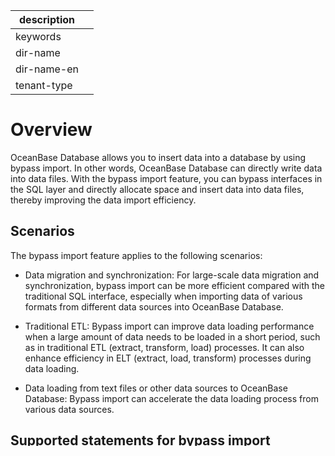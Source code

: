 |description||
|---|---|
|keywords||
|dir-name||
|dir-name-en||
|tenant-type||

# Overview

OceanBase Database allows you to insert data into a database by using bypass import. In other words, OceanBase Database can directly write data into data files. With the bypass import feature, you can bypass interfaces in the SQL layer and directly allocate space and insert data into data files, thereby improving the data import efficiency.

## Scenarios

The bypass import feature applies to the following scenarios:

* Data migration and synchronization: For large-scale data migration and synchronization, bypass import can be more efficient compared with the traditional SQL interface, especially when importing data of various formats from different data sources into OceanBase Database.

* Traditional ETL: Bypass import can improve data loading performance when a large amount of data needs to be loaded in a short period, such as in traditional ETL (extract, transform, load) processes. It can also enhance efficiency in ELT (extract, load, transform) processes during data loading.

* Data loading from text files or other data sources to OceanBase Database: Bypass import can accelerate the data loading process from various data sources.

## Supported statements for bypass import

At present, OceanBase Database supports the following statements for bypass import:

* `LOAD DATA /*+ direct */`

* `INSERT /*+ append */ INTO SELECT`

<main id="notice" type='explain'>
<h4>Note</h4>
<ul><li>Columnstore tables support bypass import. </li>
<li><code>LOB</code> columns support bypass import. </li></ul>
</main>

## Limitations

* Limitations on the `LOAD DATA` statement are as follows:

   * Only one `LOAD DATA` statement can be executed on a table at a time because the statement will lock the table.
   * The `LOAD DATA` statement is not supported in triggers.
   * The `LOAD DATA` statement is not supported in a multi-row transaction that contains multiple operations.


* Limitations on the `INSERT INTO SELECT` statement are as follows:

   * Only parallel data manipulation language (PDML) data can be imported in bypass mode.

   * You cannot execute two statements to write the same table at a time because a lock is added to the table during import.

   * The statement cannot be used in triggers.

   * The statement cannot be executed in a multi-row transaction that contains multiple operations.


## Considerations

Bypass import will write all existing data. If the source table contains a large amount of data but only a small amount of data needs to be imported, bypass import is inappropriate in this case.

## References

* [Import data in bypass mode by using the LOAD DATA statement](../1100.bypass-import/200.use-load-data-statement-to-bypass-import-data.md)

* [Import data in bypass mode by using the INSERT INTO SELECT statement](../1100.bypass-import/300.use-insert-into-select-statement-to-bypass-import-data.md)
